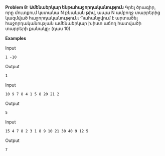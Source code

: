 **Problem 8: Ամենաերկար ենթահաջորդականություն**
Գրել ծրագիր, որը մուտքում կստանա N բնական թիվ, ապա N ամբողջ տարրերից կազմված հաջորդականություն։ Պահանջվում է արտածել հաջորդականության ամենաերկար խիստ աճող հատվածի տարրերի քանակը։ (դաս 10)

**Examples**

Input
```
1 -10
```

Output
```
1
```

Input
```
10 9 7 8 4 1 5 8 20 21 2
```

Output
```
5
```

Input
```
15 4 7 8 2 3 1 8 9 10 21 30 40 9 12 5
```

Output
```
7
```
